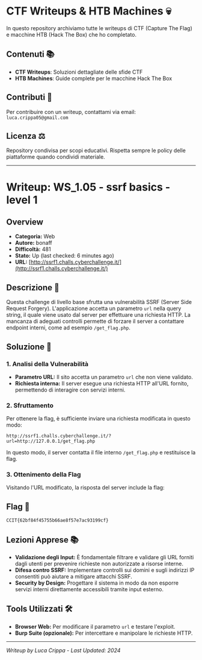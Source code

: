 # CTF Writeups & HTB Machines 💀

In questo repository archiviamo tutte le writeups di CTF (Capture The Flag) e macchine HTB (Hack The Box) che ho completato.

## Contenuti 📚
- **CTF Writeups**: Soluzioni dettagliate delle sfide CTF
- **HTB Machines**: Guide complete per le macchine Hack The Box

## Contributi 🤝
Per contribuire con un writeup, contattami via email: `luca.crippa05@gmail.com`

## Licenza ⚖️
Repository condivisa per scopi educativi. Rispetta sempre le policy delle piattaforme quando condividi materiale.

---

# Writeup: WS_1.05 - ssrf basics - level 1

## Overview
- **Categoria:** Web
- **Autore:** bonaff
- **Difficoltà:** 481
- **Stato:** Up (last checked: 6 minutes ago)
- **URL:** [http://ssrf1.challs.cyberchallenge.it/](http://ssrf1.challs.cyberchallenge.it/)

## Descrizione 📝
Questa challenge di livello base sfrutta una vulnerabilità SSRF (Server Side Request Forgery). L'applicazione accetta un parametro `url` nella query string, il quale viene usato dal server per effettuare una richiesta HTTP. La mancanza di adeguati controlli permette di forzare il server a contattare endpoint interni, come ad esempio `/get_flag.php`.

## Soluzione 🎯

### 1. Analisi della Vulnerabilità
- **Parametro URL:** Il sito accetta un parametro `url` che non viene validato.
- **Richiesta interna:** Il server esegue una richiesta HTTP all'URL fornito, permettendo di interagire con servizi interni.

### 2. Sfruttamento
Per ottenere la flag, è sufficiente inviare una richiesta modificata in questo modo:
```
http://ssrf1.challs.cyberchallenge.it/?url=http://127.0.0.1/get_flag.php
```
In questo modo, il server contatta il file interno `/get_flag.php` e restituisce la flag.

### 3. Ottenimento della Flag
Visitando l'URL modificato, la risposta del server include la flag:

## Flag 🏁
```
CCIT{62bf84f45755b66ae8f57e7ac93199cf}
```

## Lezioni Apprese 📚
- **Validazione degli Input:** È fondamentale filtrare e validare gli URL forniti dagli utenti per prevenire richieste non autorizzate a risorse interne.
- **Difesa contro SSRF:** Implementare controlli sui domini e sugli indirizzi IP consentiti può aiutare a mitigare attacchi SSRF.
- **Security by Design:** Progettare il sistema in modo da non esporre servizi interni direttamente accessibili tramite input esterno.

## Tools Utilizzati 🛠️
- **Browser Web:** Per modificare il parametro `url` e testare l'exploit.
- **Burp Suite (opzionale):** Per intercettare e manipolare le richieste HTTP.

---

*Writeup by Luca Crippa - Last Updated: 2024*
